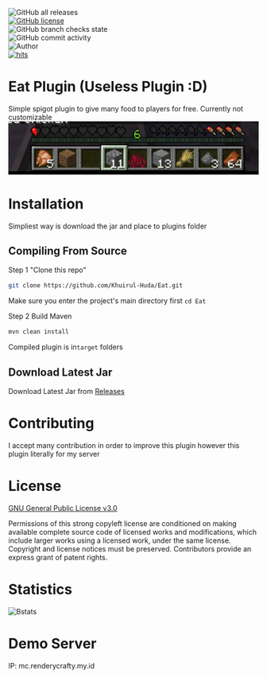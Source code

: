![GitHub all releases](https://img.shields.io/github/downloads/Khuirul-Huda/Eat/total?style=for-the-badge)<br>
[![GitHub license](https://img.shields.io/github/license/Khuirul-Huda/Eat?style=for-the-badge)](https://github.com/Khuirul-Huda/Eat/blob/main/LICENSE)<br>
![GitHub branch checks state](https://img.shields.io/github/checks-status/Khuirul-Huda/Eat/main?style=for-the-badge)<br>
![GitHub commit activity](https://img.shields.io/github/commit-activity/m/Khuirul-Huda/Eat?style=for-the-badge)<br>
![Author](https://img.shields.io/badge/AUTHOR-Khuirul%20Huda-green?style=for-the-badge)<br>
[![hits](https://hits.deltapapa.io/github/Khuirul-Huda/Eat.svg)](#)


# Eat Plugin (Useless Plugin :D)

Simple spigot plugin to give many food to players for free. Currently not customizable
![Preview](https://raw.githubusercontent.com/Khuirul-Huda/Eat/main/.images/foodbar_screenshot.png)

# Installation
Simpliest way is download the jar and place to plugins folder
## Compiling From Source
Step 1 "Clone this repo"
```bash
git clone https://github.com/Khuirul-Huda/Eat.git
```
Make sure you enter the project's main directory first ```cd Eat```

Step 2 Build Maven
```bash
mvn clean install
```

Compiled plugin is in```target``` folders

## Download Latest Jar

Download Latest Jar from [Releases](https://github.com/Khuirul-Huda/Eat/releases)

# Contributing
I accept many contribution in order to improve this plugin however this plugin literally for my server

# License 
[GNU General Public License v3.0](https://github.com/Khuirul-Huda/Eat/blob/main/LICENSE)

Permissions of this strong copyleft license are conditioned on making available complete source code of licensed works and modifications, which include larger works using a licensed work, under the same license. Copyright and license notices must be preserved. Contributors provide an express grant of patent rights.

# Statistics
![Bstats](https://bstats.org/signatures/bukkit/Eat.svg)


# Demo Server

IP: mc.renderycrafty.my.id
